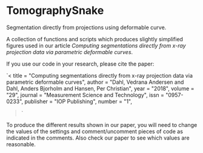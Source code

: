 # TomographySnake
 Segmentation directly from projections using deformable curve.


 A collection of functions and scripts which produces slightly simplified figures used in
 our article *Computing segmentations directly from x-ray projection data
     via parametric deformable curves*.

If you use our code in your research, please cite the paper:

`<
 title     = "Computing segmentations directly from x-ray projection data
     via parametric deformable curves",
 author    = "Dahl, Vedrana Andersen and Dahl, Anders Bjorholm and Hansen,
     Per Christian",
 year      = "2018",
 volume    = "29",
 journal   = "Measurement Science and Technology",
 issn      = "0957-0233",
 publisher = "IOP Publishing",
 number    = "1",
 >`

To produce the different results shown in our paper, you will need to change the
values of the settings and comment/uncomment pieces of code as indicated in the comments.
Also check our paper to see which values are reasonable.
